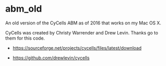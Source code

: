 # abm_old

An old version of the CyCells ABM as of 2016 that works on my Mac OS X.

CyCells was created by Christy Warrender and Drew Levin. Thanks go to them for this code.


* https://sourceforge.net/projects/cycells/files/latest/download

* https://github.com/drewlevin/cycells

